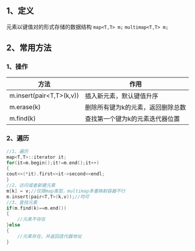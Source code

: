 ## 1、定义
元素以键值对的形式存储的数据结构
`map<T,T> m;`
`multimap<T,T> m;`
## 2、常用方法
### 1、操作
| 方法 | 作用 |
| ---- | ---- |
| m.insert(pair<T,T>(k,v)) | 插入新元素，默认键值升序 |
| m.erase(k) | 删除所有键为k的元素，返回删除总数 |
| m.find(k) | 查找第一个键为k的元素迭代器位置 |
### 2、遍历
```cpp
//1、遍历
map<T,T>::iterator it;
for(it=m.begin();it!=m.end();it++)
{
cout<<(*it).first<<it->second<<endl;
}
//2、访问或者新建元素
m[k] = v;//仅限map类型，multimap多重映射容器不行
m.insert(pair<T,T>(k,v));//均可
//3、查找元素
if(m.find(k)==m.end())
{
	//元素不存在
}else
{
	//元素存在，并返回迭代器地址
}

```